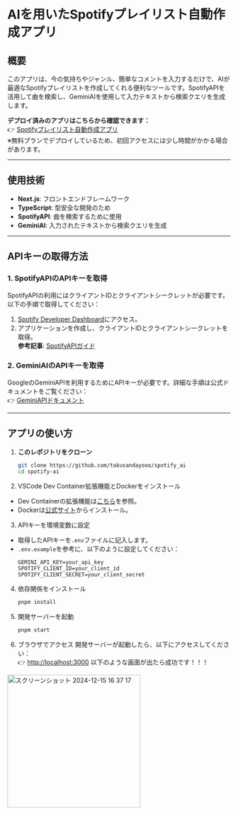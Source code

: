 # AIを用いたSpotifyプレイリスト自動作成アプリ

## 概要
このアプリは、今の気持ちやジャンル、簡単なコメントを入力するだけで、AIが最適なSpotifyプレイリストを作成してくれる便利なツールです。SpotifyAPIを活用して曲を検索し、GeminiAIを使用して入力テキストから検索クエリを生成します。

**デプロイ済みのアプリはこちらから確認できます：**  
👉 [Spotifyプレイリスト自動作成アプリ](https://spotify-ai-530k.onrender.com/)  
※無料プランでデプロイしているため、初回アクセスには少し時間がかかる場合があります。

---

## 使用技術
- **Next.js**: フロントエンドフレームワーク  
- **TypeScript**: 型安全な開発のため  
- **SpotifyAPI**: 曲を検索するために使用  
- **GeminiAI**: 入力されたテキストから検索クエリを生成  

---

## APIキーの取得方法

### 1. SpotifyAPIのAPIキーを取得
SpotifyAPIの利用にはクライアントIDとクライアントシークレットが必要です。以下の手順で取得してください：
1. [Spotify Developer Dashboard](https://developer.spotify.com/dashboard/applications)にアクセス。
2. アプリケーションを作成し、クライアントIDとクライアントシークレットを取得。  
   **参考記事**: [SpotifyAPIガイド](https://apidog.com/jp/blog/spotify-web-api-guide/#spotify%E3%82%A2%E3%83%97%E3%83%AA%E3%82%92%E4%BD%9C%E6%88%90)

### 2. GeminiAIのAPIキーを取得
GoogleのGeminiAPIを利用するためにAPIキーが必要です。詳細な手順は公式ドキュメントをご覧ください：  
👉 [GeminiAPIドキュメント](https://ai.google.dev/gemini-api/docs?hl=ja)

---

## アプリの使い方

1. **このレポジトリをクローン**
   ```bash
   git clone https://github.com/takusandayooo/spotify_ai
   cd spotify-ai
   ```

2.	VSCode Dev Container拡張機能とDockerをインストール
   - Dev Containerの拡張機能は[こちら](https://code.visualstudio.com/docs/devcontainers/containers)を参照。
   - Dockerは[公式サイト](https://www.docker.com/)からインストール。

3.	APIキーを環境変数に設定
   - 取得したAPIキーを`.env`ファイルに記入します。
   - `.env.example`を参考に、以下のように設定してください：
        ```plaintext
     GEMINI_API_KEY=your_api_key
     SPOTIFY_CLIENT_ID=your_client_id
     SPOTIFY_CLIENT_SECRET=your_client_secret
        ```
4.	依存関係をインストール
    ```bash
    pnpm install
    ```

5.	開発サーバーを起動
    ```bash
    pnpm start
    ```

6. ブラウザでアクセス
   開発サーバーが起動したら、以下にアクセスしてください：  
👉 [http://localhost:3000](http://localhost:3000)
以下のような画面が出たら成功です！！！
<img width="300" alt="スクリーンショット 2024-12-15 16 37 17" src="https://github.com/user-attachments/assets/3c394b1d-4691-4c46-9c52-df5a048fcadd" />

